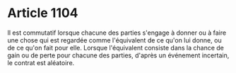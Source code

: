 # Article 1104

Il est commutatif lorsque chacune des parties s'engage à donner ou à faire une chose qui est regardée comme l'équivalent de ce qu'on lui donne, ou de ce qu'on fait pour elle.   Lorsque l'équivalent consiste dans la chance de gain ou de perte pour chacune des parties, d'après un événement incertain, le contrat est aléatoire.